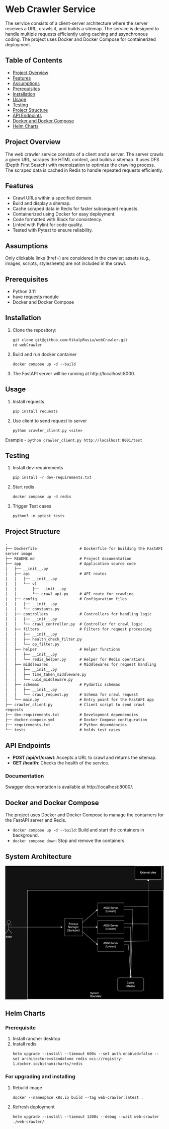# Web Crawler Service

The service consists of a client-server architecture where the server receives a URL, crawls it, and builds a sitemap.
The service is designed to handle multiple requests efficiently using caching and asynchronous coding. The project uses
Docker and Docker Compose for containerized deployment.

## Table of Contents

- [Project Overview](#project-overview)
- [Features](#features)
- [Assumptions](#assumptions)
- [Prerequisites](#prerequisites)
- [Installation](#installation)
- [Usage](#usage)
- [Testing](#testing)
- [Project Structure](#project-structure)
- [API Endpoints](#api-endpoints)
- [Docker and Docker Compose](#docker-and-docker-compose)
- [Helm Charts](#helm-charts)

## Project Overview

The web crawler service consists of a client and a server. The server crawls a given URL, scrapes the HTML content, and
builds a sitemap. It uses DFS (Depth First Search) with memoization to optimize the crawling process. The
scraped data is cached in Redis to handle repeated requests efficiently.

## Features

- Crawl URLs within a specified domain.
- Build and display a sitemap.
- Cache scraped data in Redis for faster subsequent requests.
- Containerized using Docker for easy deployment.
- Code formatted with Black for consistency.
- Linted with Pylint for code quality.
- Tested with Pytest to ensure reliability.

## Assumptions

Only clickable links (href=) are considered in the crawler; assets (e.g., images, scripts, stylesheets) are not included
in the crawl.

## Prerequisites

- Python 3.11
- have requests module
- Docker and Docker Compose

## Installation

1. Clone the repository:
   ```shell
   git clone git@github.com:VikalpRusia/webCrawler.git
   cd webCrawler
   ```
2. Build and run docker container
   ```shell
   docker compose up -d --build
   ```
3. The FastAPI server will be running at http://localhost:8000.

## Usage

1. Install requests
   ```shell
   pip install requests
   ```
2. Use client to send request to server
   ```shell
   python crawler_client.py <site>
   ```

Example - `python crawler_client.py http://localhost:8001/test`

## Testing

1. Install dev-requirements
   ```shell
   pip install -r dev-requirements.txt
   ```
2. Start redis
   ```shell
   docker compose up -d redis
   ```
3. Trigger Test cases
   ```shell
   python3 -m pytest tests
   ```

## Project Structure

```
.
├── Dockerfile                   # Dockerfile for building the FastAPI server image
├── README.md                    # Project documentation
├── app                          # Application source code
│   ├── __init__.py              
│   ├── api                      # API routes
│   │   ├── __init__.py
│   │   └── v1
│   │       ├── __init__.py
│   │       └── crawl_api.py     # API route for crawling
│   ├── config                   # Configuration files
│   │   ├── __init__.py
│   │   └── constants.py
│   ├── controllers              # Controllers for handling logic
│   │   ├── __init__.py
│   │   └── crawl_controller.py  # Controller for crawl logic
│   ├── filters                  # Filters for request processing
│   │   ├── __init__.py
│   │   ├── health_check_filter.py
│   │   └── op_filter.py
│   ├── helper                   # Helper functions
│   │   ├── __init__.py
│   │   └── redis_helper.py      # Helper for Redis operations
│   ├── middlewares              # Middlewares for request handling
│   │   ├── __init__.py
│   │   ├── time_taken_middleware.py
│   │   └── uuid_middleware.py
│   ├── schemas                  # Pydantic schemas
│   │   ├── __init__.py
│   │   └── crawl_request.py     # Schema for crawl request
│   └── main.py                  # Entry point for the FastAPI app
├── crawler_client.py            # Client script to send crawl requests
├── dev-requirements.txt         # Development dependencies
├── docker-compose.yml           # Docker Compose configuration
├── requirements.txt             # Python dependencies
└── tests                        # holds test cases

```

## API Endpoints

- **POST /api/v1/crawl**: Accepts a URL to crawl and returns the sitemap.
- **GET /health**: Checks the health of the service.

### Documentation

Swagger documentation is available at http://localhost:8000/.

## Docker and Docker Compose

The project uses Docker and Docker Compose to manage the containers for the FastAPI server and Redis.

- `docker compose up -d --build`: Build and start the containers in background.
- `docker compose down`: Stop and remove the containers.

## System Architecture

![System Architecture](./SystemDesign.png)

## Helm Charts

### Prerequisite

1. Install rancher desktop
2. Install redis
   ```shell
   helm upgrade --install --timeout 600s --set auth.enabled=false --set architecture=standalone redis oci://registry-1.docker.io/bitnamicharts/redis
   ```

### For upgrading and installing

1. Rebuild image
   ```shell
   docker --namespace k8s.io build --tag web-crawler:latest .
   ```
2. Refresh deployment
   ```shell
   helm upgrade --install --timeout 1200s --debug --wait web-crawler ./web-crawler/
   ```
